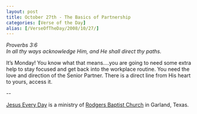 ```yaml
---
layout: post
title: October 27th - The Basics of Partnership
categories: [Verse of the Day]
alias: [/VerseOfTheDay/2008/10/27/]
---
```


_Proverbs 3:6  
In all thy ways acknowledge Him, and He shall direct thy paths._

It&rsquo;s Monday! You know what that means....you are going to
need some extra help to stay focused and get back into the workplace
routine. You need the love and direction of the Senior Partner. There
is a direct line from His heart to yours, access it.

 --

<a href=http://jesuseveryday.net>Jesus Every Day</a> is a ministry of <a href=http://rodgersbaptist.net>Rodgers Baptist Church</a> in Garland, Texas.
